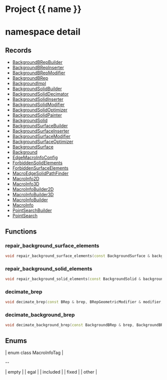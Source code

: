 <script setup>
import {useRoute} from 'vitepress'
const {path} = useRoute()
const tokens = path.split('/')
const words = tokens[2].split('-');
for (let i = 0; i < words.length; i++) {
    words[i] = words[i].charAt(0).toUpperCase() + words[i].slice(1);
    words[i] = words[i].replace('geode', 'Geode')
}
const name = words.join('-');
</script>
# Project {{ name }}

# namespace detail



## Records

* [BackgroundBRepBuilder](BackgroundBRepBuilder.md)
* [BackgroundBRepInserter](BackgroundBRepInserter.md)
* [BackgroundBRepModifier](BackgroundBRepModifier.md)
* [BackgroundBRep](BackgroundBRep.md)
* [BackgroundImpl](BackgroundImpl.md)
* [BackgroundSolidBuilder](BackgroundSolidBuilder.md)
* [BackgroundSolidDecimator](BackgroundSolidDecimator.md)
* [BackgroundSolidInserter](BackgroundSolidInserter.md)
* [BackgroundSolidModifier](BackgroundSolidModifier.md)
* [BackgroundSolidOptimizer](BackgroundSolidOptimizer.md)
* [BackgroundSolidPainter](BackgroundSolidPainter.md)
* [BackgroundSolid](BackgroundSolid.md)
* [BackgroundSurfaceBuilder](BackgroundSurfaceBuilder.md)
* [BackgroundSurfaceInserter](BackgroundSurfaceInserter.md)
* [BackgroundSurfaceModifier](BackgroundSurfaceModifier.md)
* [BackgroundSurfaceOptimizer](BackgroundSurfaceOptimizer.md)
* [BackgroundSurface](BackgroundSurface.md)
* [Background](Background.md)
* [EdgeMacroInfoConfig](EdgeMacroInfoConfig.md)
* [ForbiddenSolidElements](ForbiddenSolidElements.md)
* [ForbiddenSurfaceElements](ForbiddenSurfaceElements.md)
* [MacroEdgeSolidPathFinder](MacroEdgeSolidPathFinder.md)
* [MacroInfo2D](MacroInfo2D.md)
* [MacroInfo3D](MacroInfo3D.md)
* [MacroInfoBuilder2D](MacroInfoBuilder2D.md)
* [MacroInfoBuilder3D](MacroInfoBuilder3D.md)
* [MacroInfoBuilder](MacroInfoBuilder.md)
* [MacroInfo](MacroInfo.md)
* [PointSearchBuilder](PointSearchBuilder.md)
* [PointSearch](PointSearch.md)


## Functions

### repair_background_surface_elements

```cpp
void repair_background_surface_elements(const BackgroundSurface & background, BackgroundSurfaceModifier & modifier, absl::Span<const index_t> triangles, const ForbiddenSurfaceElements & forbidden_elements, absl::Span<const index_t> immuable_vertices)
```


### repair_background_solid_elements

```cpp
void repair_background_solid_elements(const BackgroundSolid & background, BackgroundSolidModifier & modifier, Span tetrahedra, const ForbiddenSolidElements & forbidden_elements, Span immuable_vertices)
```


### decimate_brep

```cpp
void decimate_brep(const BRep & brep, BRepGeometricModifier & modifier, string_view vertex_tag_attribute_name)
```


### decimate_background_brep

```cpp
void decimate_background_brep(const BackgroundBRep & brep, BackgroundBRepModifier & modifier)
```




## Enums

| enum class MacroInfoTag |

--

| empty |
| egal |
| included |
| fixed |
| other |





